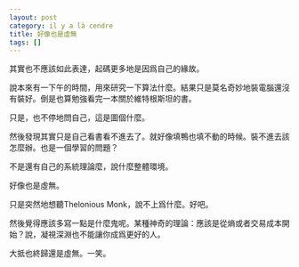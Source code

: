 ```yaml
---
layout: post
category: il y a là cendre
title: 好像也是虛無
tags: []
---
```


其實也不應該如此表達，起碼更多地是因爲自己的緣故。

說本來有一下午的時間，用來研究一下算法什麼。結果只是莫名奇妙地裝電腦還沒有裝好。倒是也算勉強看完一本關於維特根斯坦的書。

只是，也不停地問自己，這是圖個什麼。

然後發現其實只是自己看書看不進去了。就好像填鴨也填不動的時候。裝不進去該怎麼辦。也是一個學習的問題？

不是還有自己的系統理論麼，說什麼整體環境。

好像也是虛無。

只是突然地想聽Thelonious Monk，說不上爲什麼。好吧。

然後覺得應該多寫一點是什麼鬼呢。某種神奇的理論：應該是從熵或者交易成本開始？說，凝視深淵也不能讓你成爲更好的人。

大抵也終歸還是虛無。一笑。


<!-- more -->
